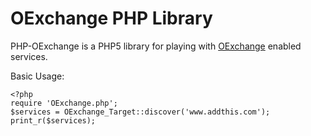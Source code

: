 OExchange PHP Library
=====================

PHP-OExchange is a PHP5 library for playing with [OExchange](http://www.oexchange.org/) enabled services.

Basic Usage:

	<?php
	require 'OExchange.php';
	$services = OExchange_Target::discover('www.addthis.com');
	print_r($services);


